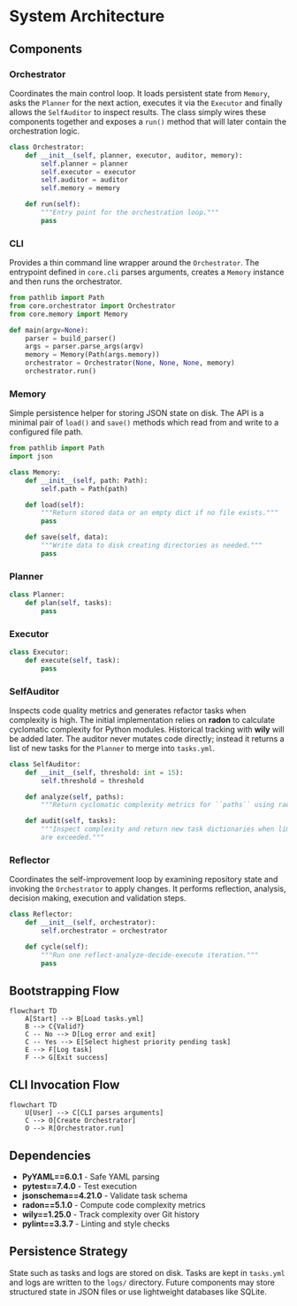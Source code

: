 # System Architecture

## Components

### Orchestrator
Coordinates the main control loop. It loads persistent state from
`Memory`, asks the `Planner` for the next action, executes it via the
`Executor` and finally allows the `SelfAuditor` to inspect results. The
class simply wires these components together and exposes a `run()`
method that will later contain the orchestration logic.

```python
class Orchestrator:
    def __init__(self, planner, executor, auditor, memory):
        self.planner = planner
        self.executor = executor
        self.auditor = auditor
        self.memory = memory

    def run(self):
        """Entry point for the orchestration loop."""
        pass
```

### CLI
Provides a thin command line wrapper around the `Orchestrator`. The
entrypoint defined in `core.cli` parses arguments, creates a `Memory`
instance and then runs the orchestrator.

```python
from pathlib import Path
from core.orchestrator import Orchestrator
from core.memory import Memory

def main(argv=None):
    parser = build_parser()
    args = parser.parse_args(argv)
    memory = Memory(Path(args.memory))
    orchestrator = Orchestrator(None, None, None, memory)
    orchestrator.run()
```

### Memory
Simple persistence helper for storing JSON state on disk. The API is a
minimal pair of `load()` and `save()` methods which read from and write
to a configured file path.

```python
from pathlib import Path
import json

class Memory:
    def __init__(self, path: Path):
        self.path = Path(path)

    def load(self):
        """Return stored data or an empty dict if no file exists."""
        pass

    def save(self, data):
        """Write data to disk creating directories as needed."""
        pass
```

### Planner
```python
class Planner:
    def plan(self, tasks):
        pass
```

### Executor
```python
class Executor:
    def execute(self, task):
        pass
```

### SelfAuditor
Inspects code quality metrics and generates refactor tasks when complexity is
high. The initial implementation relies on **radon** to calculate cyclomatic
complexity for Python modules. Historical tracking with **wily** will be added
later. The auditor never mutates code directly; instead it returns a list of
new tasks for the `Planner` to merge into `tasks.yml`.

```python
class SelfAuditor:
    def __init__(self, threshold: int = 15):
        self.threshold = threshold

    def analyze(self, paths):
        """Return cyclomatic complexity metrics for ``paths`` using radon."""

    def audit(self, tasks):
        """Inspect complexity and return new task dictionaries when limits
        are exceeded."""
```

### Reflector
Coordinates the self-improvement loop by examining repository state and
invoking the `Orchestrator` to apply changes. It performs reflection,
analysis, decision making, execution and validation steps.

```python
class Reflector:
    def __init__(self, orchestrator):
        self.orchestrator = orchestrator

    def cycle(self):
        """Run one reflect-analyze-decide-execute iteration."""
        pass
```

## Bootstrapping Flow
```mermaid
flowchart TD
    A[Start] --> B[Load tasks.yml]
    B --> C{Valid?}
    C -- No --> D[Log error and exit]
    C -- Yes --> E[Select highest priority pending task]
    E --> F[Log task]
    F --> G[Exit success]
```

## CLI Invocation Flow
```mermaid
flowchart TD
    U[User] --> C[CLI parses arguments]
    C --> O[Create Orchestrator]
    O --> R[Orchestrator.run]
```

## Dependencies
- **PyYAML==6.0.1** - Safe YAML parsing
- **pytest==7.4.0** - Test execution
- **jsonschema==4.21.0** - Validate task schema
- **radon==5.1.0** - Compute code complexity metrics
- **wily==1.25.0** - Track complexity over Git history
- **pylint==3.3.7** - Linting and style checks

## Persistence Strategy
State such as tasks and logs are stored on disk. Tasks are kept in `tasks.yml` and
logs are written to the `logs/` directory. Future components may store structured
state in JSON files or use lightweight databases like SQLite.
